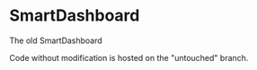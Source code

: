 SmartDashboard
==============

The old SmartDashboard

Code without modification is hosted on the "untouched" branch.
